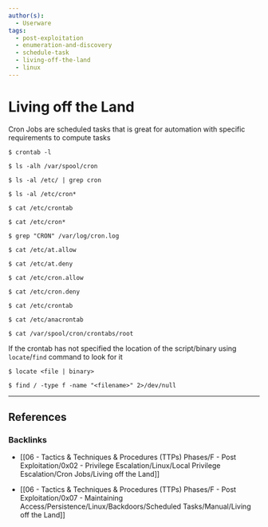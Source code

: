 ```yaml
---
author(s):
  - Userware
tags:
  - post-exploitation
  - enumeration-and-discovery
  - schedule-task
  - living-off-the-land
  - linux
---
```

# Living off the Land

Cron Jobs are scheduled tasks that is great for automation with specific requirements to compute tasks

```
$ crontab -l

$ ls -alh /var/spool/cron

$ ls -al /etc/ | grep cron

$ ls -al /etc/cron*

$ cat /etc/crontab

$ cat /etc/cron*
```

```
$ grep "CRON" /var/log/cron.log

$ cat /etc/at.allow

$ cat /etc/at.deny

$ cat /etc/cron.allow

$ cat /etc/cron.deny

$ cat /etc/crontab

$ cat /etc/anacrontab

$ cat /var/spool/cron/crontabs/root
```

If the crontab has not specified the location of the script/binary using `locate`/`find` command to look for it

```
$ locate <file | binary>

$ find / -type f -name "<filename>" 2>/dev/null
```

---
## References

### Backlinks

- [[06 - Tactics & Techniques & Procedures (TTPs) Phases/F - Post Exploitation/0x02 - Privilege Escalation/Linux/Local Privilege Escalation/Cron Jobs/Living off the Land]]

- [[06 - Tactics & Techniques & Procedures (TTPs) Phases/F - Post Exploitation/0x07 - Maintaining Access/Persistence/Linux/Backdoors/Scheduled Tasks/Manual/Living off the Land]]